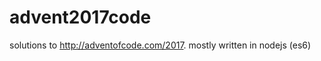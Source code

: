 advent2017code
==============


solutions to http://adventofcode.com/2017. mostly written in nodejs (es6)
